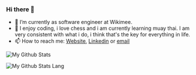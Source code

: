 ### Hi there 👋

- 🔭 I’m currently as software engineer at Wikimee.
- 🌱 I enjoy coding, i love chess and i am currently learning muay thai. I am very consistent with what i do, i think that's the key for everything in life.
- 📫 How to reach me: [Website](https://bufige.com), [Linkedin](https://www.linkedin.com/in/leonardo-igor-232109102/) or [email](mailto:bufige1434@gmail.com)

![My Github Stats](https://github-readme-stats.vercel.app/api?username=Bufige&count_private=true)

![My Github Stats Lang](https://github-readme-stats.vercel.app/api/top-langs/?username=Bufige&layout=compact&theme=aura&count_private=true)
